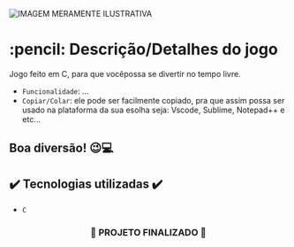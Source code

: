 
![ IMAGEM MERAMENTE ILUSTRATIVA ](https://user-images.githubusercontent.com/79709843/185962462-c450bdab-385a-402c-ae48-913108b9835d.png)


<h1>
:pencil: Descrição/Detalhes do jogo
</h1>

<p align="center">

  Jogo feito em C, para que vocêpossa se divertir no tempo livre.
  
- `Funcionalidade`: ...
- `Copiar/Colar`: ele pode ser facilmente copiado, pra que assim possa ser usado na plataforma da sua esolha seja: Vscode, Sublime,
Notepad++ e etc...
</p>

<h2>

Boa diversão! :wink::computer:
  
</h2>

## ✔️ Tecnologias utilizadas  ✔️
- ``C``

<h3 align="center">

  :construction: PROJETO FINALIZADO :construction:
  
</h3>
